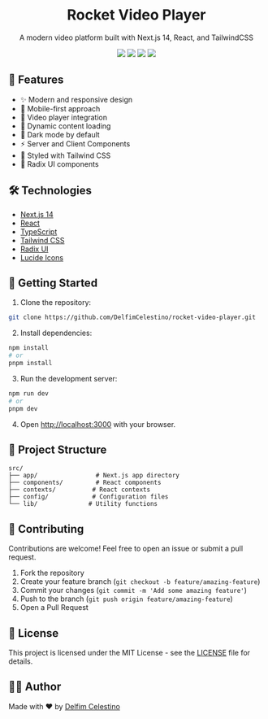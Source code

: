 <h1 align="center">
  Rocket Video Player
</h1>

<p align="center">
  A modern video platform built with Next.js 14, React, and TailwindCSS
</p>

<p align="center">
  <img src="https://img.shields.io/badge/next.js-14.1.2-black" />
  <img src="https://img.shields.io/badge/react-18.2.0-blue" />
  <img src="https://img.shields.io/badge/tailwindcss-3.3.0-green" />
  <img src="https://img.shields.io/badge/license-MIT-purple" />
</p>

## 🚀 Features

- ✨ Modern and responsive design
- 📱 Mobile-first approach
- 🎥 Video player integration
- 🔄 Dynamic content loading
- 🌙 Dark mode by default
- ⚡ Server and Client Components
- 🎨 Styled with Tailwind CSS
- 🧩 Radix UI components

## 🛠️ Technologies

- [Next.js 14](https://nextjs.org/)
- [React](https://reactjs.org/)
- [TypeScript](https://www.typescriptlang.org/)
- [Tailwind CSS](https://tailwindcss.com/)
- [Radix UI](https://www.radix-ui.com/)
- [Lucide Icons](https://lucide.dev/)

## 🚀 Getting Started

1. Clone the repository:

```bash
git clone https://github.com/DelfimCelestino/rocket-video-player.git
```

2. Install dependencies:

```bash
npm install
# or
pnpm install
```

3. Run the development server:

```bash
npm run dev
# or
pnpm dev
```

4. Open [http://localhost:3000](http://localhost:3000) with your browser.

## 📁 Project Structure

```
src/
├── app/                # Next.js app directory
├── components/         # React components
├── contexts/          # React contexts
├── config/            # Configuration files
└── lib/              # Utility functions
```

## 🤝 Contributing

Contributions are welcome! Feel free to open an issue or submit a pull request.

1. Fork the repository
2. Create your feature branch (`git checkout -b feature/amazing-feature`)
3. Commit your changes (`git commit -m 'Add some amazing feature'`)
4. Push to the branch (`git push origin feature/amazing-feature`)
5. Open a Pull Request

## 📝 License

This project is licensed under the MIT License - see the [LICENSE](LICENSE) file for details.

## 👨‍💻 Author

Made with ❤️ by [Delfim Celestino](https://github.com/DelfimCelestino)
